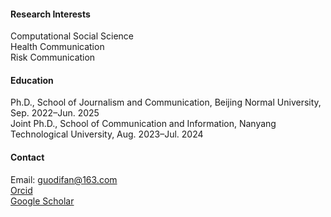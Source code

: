 


#### Research Interests
Computational Social Science  
Health Communication  
Risk Communication

#### Education
Ph.D., School of Journalism and Communication, Beijing Normal University, Sep. 2022–Jun. 2025\
Joint Ph.D., School of Communication and Information, Nanyang Technological University, Aug. 2023–Jul. 2024

#### Contact
Email: guodifan@163.com \
[Orcid](https://orcid.org/0000-0002-0048-985X) \
[Google Scholar](https://scholar.google.com/citations?user=qoUv7vYAAAAJ&hl=en&oi=ao)

